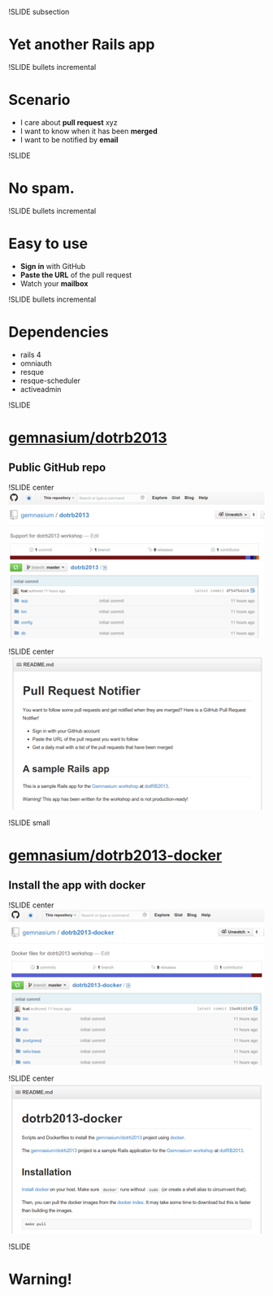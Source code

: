 !SLIDE subsection
# Yet another Rails app

!SLIDE bullets incremental
# Scenario
* I care about **pull request** xyz
* I want to know when it has been **merged**
* I want to be notified by **email**

!SLIDE
# No spam.

!SLIDE bullets incremental
# Easy to use
* **Sign in** with GitHub
* **Paste the URL** of the pull request
* Watch your **mailbox**

!SLIDE bullets incremental
# Dependencies
* rails 4
* omniauth
* resque
* resque-scheduler
* activeadmin

!SLIDE
# [gemnasium/dotrb2013](https://github.com/gemnasium/dotrb2013)
## Public GitHub repo

!SLIDE center
![github_dotrb2013](github_dotrb2013.png)

!SLIDE center
![github_dotrb2013](github_dotrb2013_2.png)

!SLIDE small
# [gemnasium/dotrb2013-docker](https://github.com/gemnasium/dotrb2013-docker)
## Install the app with docker

!SLIDE center
![github_dotrb2013](github_dotrb2013-docker.png)

!SLIDE center
![github_dotrb2013](github_dotrb2013-docker_2.png)

!SLIDE
# Warning!

